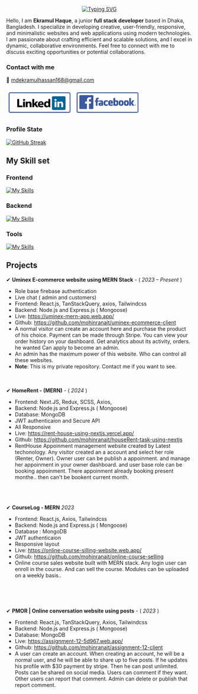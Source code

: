 <p align="center" width="500px">
 <a href="https://git.io/typing-svg"><img src="https://readme-typing-svg.demolab.com?font=Space+Grotesk&pause=1000&color=4078C0&center=true&vCenter=true&random=false&width=450&lines=Welcome+to+my+GitHub+profile+%F0%9F%98%87;Happy+to+see+you+here+%F0%9F%98%80;Specializing+in+Full+Stack+Development+%F0%9F%92%BB;Building+Creative+and+Responsive+Web+Apps+%F0%9F%8C%90;Let's+Collaborate+on+Amazing+Projects+%F0%9F%A4%9D;Feel+Free+to+Reach+Out+%F0%9F%A4%97;Have+a+Great+Day+%F0%9F%98%8A" alt="Typing SVG" /></a>
</p>

Hello, I am **Ekramul Haque**, a junior **full stack developer** based in Dhaka, Bangladesh. I specialize in developing creative, user-friendly, responsive, and minimalistic websites and web applications using modern technologies. I am passionate about crafting efficient and scalable solutions, and I excel in dynamic, collaborative environments. Feel free to connect with me to discuss exciting opportunities or potential collaborations.

<!-- [![Typing SVG](https://readme-typing-svg.herokuapp.com?font=JetBrains+Mono&pause=1000&color=2563EB&center=true&vCenter=true&random=false&width=435&lines=Welcome+to+my+profile!;Nice+to+see+you+here+%F0%9F%91%8B;Feel+free+to+explore+and+connect!)](https://git.io/typing-svg) -->

### Contact with me

📧 mdekramulhassan168@gmail.com

<p align="">
  <a href="https://www.linkedin.com/md-ekramul-haque-7ba46632a" target="_blank"><img height="75" src="https://raw.githubusercontent.com/rocktohq/rocktohq/main/assets/images/linkedin.png" /></a>
  <a href="https://www.facebook.com/ekramulhassan28/" target="_blank"><img height="75" src="https://raw.githubusercontent.com/rocktohq/rocktohq/main/assets/images/facebook.png" /></a>
</p>

### Profile State

[![GitHub Streak](https://github-readme-streak-stats.herokuapp.com?user=mohinranait&theme=violet-punch&border_radius=4&mode=weekly)](https://git.io/streak-stats)

## My Skill set

### Frontend

[![My Skills](https://skillicons.dev/icons?i=javascript,typescript,react,tailwind,bootstrap,html,css&perline=6)](https://skillicons.dev)

### Backend

[![My Skills](https://skillicons.dev/icons?i=nodejs,express,mongodb&perline=3)](https://skillicons.dev)

### Tools

[![My Skills](https://skillicons.dev/icons?i=git,github,vscode,figma,vercel,netlify&perline=6)](https://skillicons.dev)

## Projects

✔ <b>Uminex E-commerce website using MERN Stack</b> -
( <i> 2023 – Present </i>)

- Role base firebase authentication
- Live chat ( admin and customers)
- Frontend: React.js, TanStackQuery, axios, Tailwindcss
- Backend: Node.js and Express.js ( Mongoose)
- Live: https://uminex-mern-app.web.app/
- Github: https://github.com/mohinranait/uminex-ecommerce-client
- A normal visitor can create an account here and purchase the product of his choice. Payment can be made through Stripe. You can view your order history on your dashboard. Get analytics about its activity, orders. he wanted Can apply to become an admin.
- An admin has the maximum power of this website. Who can control all these websites.
- <b>Note</b>: This is my private repository. Contact me if you want to see.
  <br>
  <br>
  <br>

✔ <b>HomeRent - (MERN)</b> -
( <i> 2024 </i>)

- Frontend: Next.JS, Redux, SCSS, Axios,
- Backend: Node.js and Express.js ( Mongoose)
- Database: MongoDB
- JWT authenticaion and Secure API
- All Responsive
- Live: https://rent-house-using-nextjs.vercel.app/
- Github: https://github.com/mohinranait/houseRent-task-using-nextjs
- RentHouse Appoinment management website created by Latest techonology. Any visitor created an a account and select her role (Renter, Owner). Owner user can be publish a appoinment. and manage her appoinment in your owner dashboard. and user base role can be booking appoinment. There appoinment already booking present monthe.. then can't be bookent current month.  
  <br>
  <br>
  <br>

✔ <b>CourseLog - MERN</b> <i>2023</i>

- Frontend: React.js, Axios, Tailwindcss
- Backend: Node.js and Express.js ( Mongoose)
- Database : MongoDB
- JWT authenticaion
- Responsive layout
- Live: https://online-course-silling-website.web.app/
- Github: https://github.com/mohinranait/online-course-selling
- Online course sales website built with MERN stack. Any login user can enroll in the course. And
  can sell the course. Modules can be uploaded on a weekly basis..

 <br>
 <br>
 <br>

✔ <b>PMOR | Online conversation website using posts</b> -
( <i> 2023 </i>)

- Frontend: React.js, TanStackQuery, Axios, Tailwindcss
- Backend: Node.js and Express.js ( Mongoose)
- Database: MongoDB
- Live: https://assignment-12-5d967.web.app/
- Github: https://github.com/mohinranait/assignment-12-client
- A user can create an account. When creating an account, he will be a normal user, and he will be able to share up to five posts. If he updates his profile with $30 payment by stripe. Then he can post unlimited. Posts can be shared on social media. Users can comment if they want. Other users can report that comment. Admin can delete or publish that report comment.
  <br>
  <br>
  <br>
